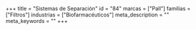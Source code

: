 +++
title = "Sistemas de Separación"
id = "84"
marcas = ["Pall"]
familias = ["Filtros"]
industrias = ["Biofarmacéuticos"]
meta_description = ""
meta_keywords = ""
+++
